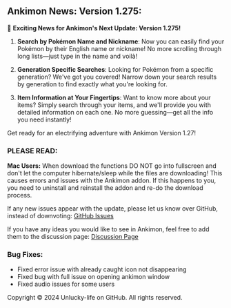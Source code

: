 ## Ankimon News: Version 1.275:

🚀 **Exciting News for Ankimon's Next Update: Version 1.275!**

1. **Search by Pokémon Name and Nickname**: Now you can easily find your Pokémon by their English name or nickname! No more scrolling through long lists—just type in the name and voilà!

2. **Generation Specific Searches**: Looking for Pokémon from a specific generation? We've got you covered! Narrow down your search results by generation to find exactly what you're looking for.

3. **Item Information at Your Fingertips**: Want to know more about your items? Simply search through your items, and we'll provide you with detailed information on each one. No more guessing—get all the info you need instantly!


Get ready for an electrifying adventure with Ankimon Version 1.27!

### PLEASE READ:

**Mac Users:** When download the functions DO NOT go into fullscreen and don't let the computer hibernate/sleep while the files are downloading! This causes errors and issues with the Ankimon addon. If this happens to you, you need to uninstall and reinstall the addon and re-do the download process.

If any new issues appear with the update, please let us know over GitHub, instead of downvoting: [GitHub Issues](https://github.com/Unlucky-Life/ankimon/issues)

If you have any ideas you would like to see in Ankimon, feel free to add them to the discussion page: [Discussion Page](https://github.com/Unlucky-Life/ankimon/discussions/2)

### Bug Fixes:

- Fixed error issue with already caught icon not disappearing
- Fixed bug with full issue on opening ankimon window
- Fixed audio issues for some users

Copyright © 2024 Unlucky-life on GitHub. All rights reserved.
